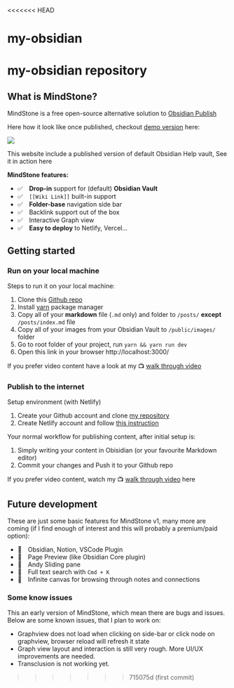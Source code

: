 <<<<<<< HEAD
# my-obsidian
my-obsidian repository
=======
## What is MindStone?
MindStone is a free open-source alternative solution to [Obsidian Publish](https://obsidian.md/publish)

Here how it look like once published, checkout [demo version](https://mindstone.tuancao.me/) here:

![](public/images/CleanShot%202022-04-20%20at%2008.34.17@2x.png)

This website include a published version of default Obsidian Help vault, See it in action here 

**MindStone features:**

-  ✅ **Drop-in** support for (default) **Obsidian Vault** 
-  ✅ `[[Wiki Link]]` built-in support
-  ✅ **Folder-base** navigation side bar
-  ✅ Backlink support out of the box
-  ✅ Interactive Graph view 
-  ✅ **Easy to deploy** to Netlify, Vercel...

## Getting started
### Run on your local machine

Steps to run it on your local machine:
1. Clone this [Github repo](https://github.com/TuanManhCao/digital-garden)
2. Install [yarn](https://classic.yarnpkg.com/lang/en/docs/install/#mac-stable) package manager 
3. Copy all of your **markdown** file (`.md` only) and folder to `/posts/` **except** `/posts/index.md` file
4. Copy all of your images from your Obsidian Vault to `/public/images/` folder 
5. Go to root folder of your project, run `yarn && yarn run dev`
6. Open this link in your browser http://localhost:3000/ 

If you prefer video content have a look at my 📺 [walk through video](https://youtu.be/7_SmWA-_Wx8)

### Publish to the internet

Setup environment (with Netlify)
1. Create your Github account and clone [my repository](https://github.com/TuanManhCao/digital-garden)
2. Create Netlify account and follow [this instruction](https://www.netlify.com/blog/2020/11/30/how-to-deploy-next.js-sites-to-netlify/) 


Your normal workflow for publishing content, after initial setup is:
1. Simply writing your content in Obisidian (or your favourite Markdown editor)
2. Commit your changes and Push it to your Github repo

If you prefer video content, watch my 📺 [walk through video](https://youtu.be/n8QDO6l64aw) here 

## Future development 

These are just some basic features for MindStone v1, many more are coming (if I find enough of interest and this will probably a premium/paid option):
- 🎯 Obsidian, Notion, VSCode Plugin 
- 🎯 Page Preview (like Obsidian Core plugin)
- 🎯 Andy Sliding pane
- 🎯 Full text search with `Cmd + K`
- 🎯 Infinite canvas for browsing through notes and connections

### Some know issues
This an early version of MindStone, which mean there are bugs and issues. Below are some known issues, that I plan to work on:
- Graphview does not load when clicking on side-bar or click node on graphview, browser reload will refresh it state
- Graph view layout and interaction is still very rough. More UI/UX improvements are needed.
- Transclusion is not working yet.
>>>>>>> 715075d (first commit)
